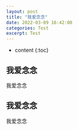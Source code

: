 ```yaml
---
layout: post
title: "我爱念念"
date: 2022-03-09 16:42:00
categories: Test
excerpt: Test
---
```


* content
{:toc}

##  我爱念念

我爱念念

## 我爱念念

我爱念念
